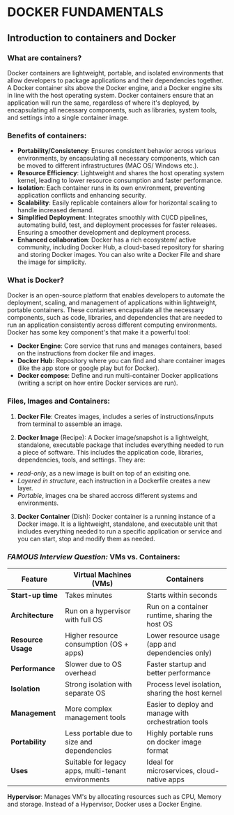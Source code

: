 # **DOCKER FUNDAMENTALS**

## **Introduction to containers and Docker**

### **What are containers?**
Docker containers are lightweight, portable, and isolated environments that allow developers to package applications and their dependencies together. A Docker container sits above the Docker engine, and a Docker engine sits in line with the host operating system.
Docker containers ensure that an application will run the same, regardless of where it's deployed, by encapsulating all necessary components, such as libraries, system tools, and settings into a single container image.

### **Benefits of containers**:
- **Portability/Consistency**: Ensures consistent behavior across various environments, by encapsulating all necessary components, which can be moved to different infrastructures (MAC OS/ Windows etc.).
- **Resource Efficiency**: Lightweight and shares the host operating system kernel, leading to lower resource consumption and faster performance.
- **Isolation**: Each container runs in its own environment, preventing application conflicts and enhancing security.
- **Scalability**: Easily replicable containers allow for horizontal scaling to handle increased demand.
- **Simplified Deployment**: Integrates smoothly with CI/CD pipelines, automating build, test, and deployment processes for faster releases. Ensuring a smoother development and deployment process.
- **Enhanced collaboration**: Docker has a rich ecosystem/ active community, including Docker Hub, a cloud-based repository for sharing and storing Docker images. You can also write a Docker File and share the image for simplicity.

### **What is Docker?**
Docker is an open-source platform that enables developers to automate the deployment, scaling, and management of applications within lightweight, portable containers. These containers encapsulate all the necessary components, such as code, libraries, and dependencies that are needed to run an application consistently across different computing environments. Docker has some key component's that make it a powerful tool: 
- **Docker Engine**: Core service that runs and manages containers, based on the instructions from docker file and images.
- **Docker Hub**: Repository where you can find and share container images (like the app store or google play but for Docker).
- **Docker compose**: Define and run multi-container Docker applications (writing a script on how entire Docker services are run).

### **Files, Images and Containers**:

1) **Docker File**: Creates images, includes a series of instructions/inputs from terminal to assemble an image.

2) **Docker Image** (Recipe): A Docker image/snapshot is a lightweight, standalone, executable package that includes everything needed to run a piece of software. This includes the application code, libraries, dependencies, tools, and settings. They are:
 + *read-only*, as a new image is built on top of an exisiting one. 
 + *Layered in structure*, each instruction in a Dockerfile creates a new layer.
 + *Portable*, images cna be shared accross different systems and environments.

3) **Docker Container** (Dish): Docker container is a running instance of a Docker image. It is a lightweight, standalone, and executable unit that includes everything needed to run a specific application or service and you can start, stop and modify them as needed.

### ***FAMOUS Interview Question:* VMs vs. Containers**:

| **Feature**             | **Virtual Machines (VMs)**                                  | **Containers**                           |
|---|---|---|
| **Start-up time**        | Takes minutes                        | Starts within seconds  |
| **Architecture**        | Run on a hypervisor with full OS                            | Run on a container runtime, sharing the host OS |
| **Resource Usage**      | Higher resource consumption (OS + apps)                     | Lower resource usage (app and dependencies only)|
| **Performance**         | Slower due to OS overhead                                   | Faster startup and better performance |
| **Isolation**           | Strong isolation with separate OS                           | Process level isolation, sharing the host kernel |
| **Management**          | More complex management tools                               | Easier to deploy and manage with orchestration tools |
| **Portability**         | Less portable due to size and dependencies                  | Highly portable runs on docker image format |
| **Uses**                | Suitable for legacy apps, multi-tenant environments         | Ideal for microservices, cloud-native apps |

**Hypervisor**: Manages VM's by allocating resources such as CPU, Memory and storage. Instead of a Hypervisor, Docker uses a Docker Engine.